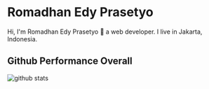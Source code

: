 # Romadhan Edy Prasetyo

Hi, I'm Romadhan Edy Prasetyo 👨 a web developer. I live in Jakarta, Indonesia.

## Github Performance Overall

![github stats](https://github-readme-stats.vercel.app/api?username=dyprast&show_icons=true)

<!--
## Current activity

- 💻 I'm currently developing <a href="https://gitlab.com/digitoys/backend-api-digitoys">Digitoys API</a>.
- 📖 I’m currently learning golang and nuxtjs
- 😄 I'm natively speak Indonesian and fluently speak english
- 📫 You can reach me at romadhanedy@gmail.com.
- 📝 See my <a href="https://www.linkedin.com/in/romadhan-prasetyo-a84225173/">linkedin</a> to get more info.

**dyprast/dyprast** is a ✨ _special_ ✨ repository because its `README.md` (this file) appears on your GitHub profile.

Here are some ideas to get you started:

- 🔭 I’m currently working on ...
- 🌱 I’m currently learning ...
- 👯 I’m looking to collaborate on ...
- 🤔 I’m looking for help with ...
- 💬 Ask me about ...
- 📫 How to reach me: ...
- 😄 Pronouns: ...
- ⚡ Fun fact: ...
-->
